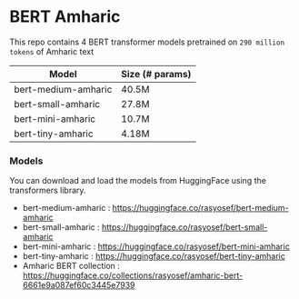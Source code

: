 # BERT Amharic

This repo contains 4 BERT transformer models pretrained on `290 million tokens` of Amharic text

|Model|Size (# params)|
|-----|----|
|bert-medium-amharic|40.5M|
|bert-small-amharic|27.8M|
|bert-mini-amharic|10.7M|
|bert-tiny-amharic|4.18M|

### Models
You can download and load the models from HuggingFace using the transformers library.

- bert-medium-amharic : https://huggingface.co/rasyosef/bert-medium-amharic
- bert-small-amharic : https://huggingface.co/rasyosef/bert-small-amharic
- bert-mini-amharic : https://huggingface.co/rasyosef/bert-mini-amharic
- bert-tiny-amharic : https://huggingface.co/rasyosef/bert-tiny-amharic
- Amharic BERT collection : https://huggingface.co/collections/rasyosef/amharic-bert-6661e9a087ef60c3445e7939
